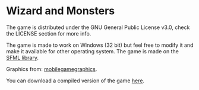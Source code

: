 # Wizard and Monsters

The game is distributed under the GNU General Public License v3.0, check the LICENSE section for more info.

The game is made to work on Windows (32 bit) but feel free to modify it and make it available for other operating system. The game is made on the <a href="https://www.sfml-dev.org/index.php">SFML library</a>.
 
Graphics from: <a href="http://www.mobilegamegraphics.com">mobilegamegraphics</a>. 
 
You can download a compiled version of the game <a href="http://www.mediafire.com/file/0b6gx04u3cs38ur/Wizard_and_Monsters.zip/file">here</a>.
